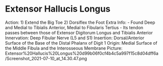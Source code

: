 # Extensor Hallucis Longus

Action: 1) Extend the Big Toe                         2) Dorsiflex the Foot 
Extra Info: - Found Deep and Medial to Tibialis Anterior, Medial to Fibularis Tertius - Its tendon passes between those of Extensor Digitorum Longus and Tibialis Anterior
Innervation: Deep Fibular Nerve (L5 and S1)
Insertion: Dorsal/Anterior Surface of the Base of the Distal Phalanx of Digit 1
Origin: Medial Surface of the Middle Fibula and the Interosseous Membrane
Picture: Extensor%20Hallucis%20Longus%20d99b06f0cf4b4c5a997f15c8d04dff6a/Screenshot_2021-07-10_at_14.30.47.png